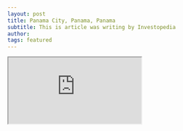 ```yaml
---
layout: post
title: Panama City, Panama, Panama
subtitle: This is article was writing by Investopedia
author:
tags: featured
---
```


<iframe src="https://www.booking.com/searchresults.en.html?city=-168008&aid=893121&no_rooms=1&group_adults=1"></iframe>







